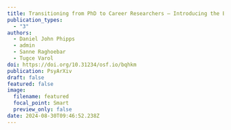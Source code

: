 ```yaml
---
title: Transitioning from PhD to Career Researchers – Introducing the EMPOWER network
publication_types:
  - "3"
authors:
  - Daniel John Phipps
  - admin
  - Sanne Raghoebar
  - Tugce Varol
doi: https://doi.org/10.31234/osf.io/bqhkm
publication: PsyArXiv
draft: false
featured: false
image:
  filename: featured
  focal_point: Smart
  preview_only: false
date: 2024-08-30T09:46:52.238Z
---
```

